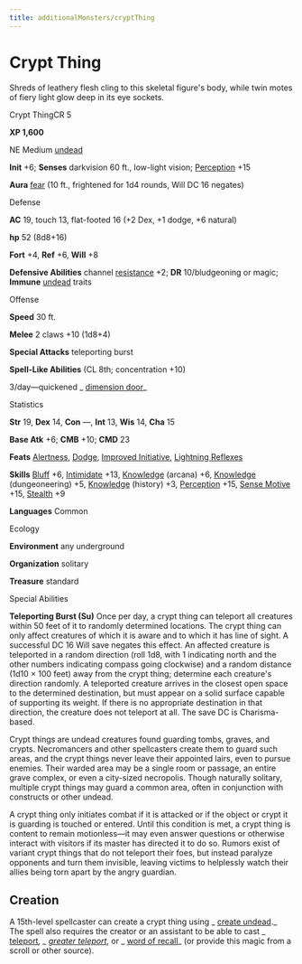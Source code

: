 ```yaml
---
title: additionalMonsters/cryptThing
---
```

# Crypt Thing

Shreds of leathery flesh cling to this skeletal figure's body, while twin motes of fiery light glow deep in its eye sockets.

Crypt ThingCR 5

**XP 1,600**

NE Medium [undead](monsters/creatureTypes.md#_undead)

**Init** +6; **Senses** darkvision 60 ft., low-light vision; [Perception](additionalMonsters/../skills/perception.md#_perception) +15

**Aura** [fear](monsters/universalMonsterRules.md#_fear-(su-or-sp)) (10 ft., frightened for 1d4 rounds, Will DC 16 negates)

Defense

**AC** 19, touch 13, flat-footed 16 (+2 Dex, +1 dodge, +6 natural)

**hp** 52 (8d8+16)

**Fort** +4, **Ref** +6, **Will** +8

**Defensive Abilities** channel [resistance](monsters/universalMonsterRules.md#_resistance) +2; **DR** 10/bludgeoning or magic; **Immune** [undead](monsters/creatureTypes.md#_undead) traits

Offense

**Speed** 30 ft.

**Melee** 2 claws +10 (1d8+4)

**Special Attacks** teleporting burst

**Spell-Like Abilities** (CL 8th; concentration +10)

3/day—quickened _ [dimension door](additionalMonsters/../spells/dimensionDoor.md#_dimension-door)_

Statistics

**Str** 19, **Dex** 14, **Con** —, **Int** 13, **Wis** 14, **Cha** 15

**Base Atk** +6; **CMB** +10; **CMD** 23

**Feats** [Alertness](additionalMonsters/../feats.md#_alertness), [Dodge](additionalMonsters/../feats.md#_dodge), [Improved Initiative](additionalMonsters/../feats.md#_improved-initiative), [Lightning Reflexes](additionalMonsters/../feats.md#_lightning-reflexes)

**Skills** [Bluff](additionalMonsters/../skills/bluff.md#_bluff) +6, [Intimidate](additionalMonsters/../skills/intimidate.md#_intimidate) +13, [Knowledge](additionalMonsters/../skills/knowledge.md#_knowledge) (arcana) +6, [Knowledge](additionalMonsters/../skills/knowledge.md#_knowledge) (dungeoneering) +5, [Knowledge](additionalMonsters/../skills/knowledge.md#_knowledge) (history) +3, [Perception](additionalMonsters/../skills/perception.md#_perception) +15, [Sense Motive](additionalMonsters/../skills/senseMotive.md#_sense-motive) +15, [Stealth](additionalMonsters/../skills/stealth.md#_stealth) +9

**Languages** Common

Ecology

**Environment** any underground

**Organization** solitary

**Treasure** standard

Special Abilities

**Teleporting Burst (Su)** Once per day, a crypt thing can teleport all creatures within 50 feet of it to randomly determined locations. The crypt thing can only affect creatures of which it is aware and to which it has line of sight. A successful DC 16 Will save negates this effect. An affected creature is teleported in a random direction (roll 1d8, with 1 indicating north and the other numbers indicating compass going clockwise) and a random distance (1d10 × 100 feet) away from the crypt thing; determine each creature's direction randomly. A teleported creature arrives in the closest open space to the determined destination, but must appear on a solid surface capable of supporting its weight. If there is no appropriate destination in that direction, the creature does not teleport at all. The save DC is Charisma-based.

Crypt things are undead creatures found guarding tombs, graves, and crypts. Necromancers and other spellcasters create them to guard such areas, and the crypt things never leave their appointed lairs, even to pursue enemies. Their warded area may be a single room or passage, an entire grave complex, or even a city-sized necropolis. Though naturally solitary, multiple crypt things may guard a common area, often in conjunction with constructs or other undead.

A crypt thing only initiates combat if it is attacked or if the object or crypt it is guarding is touched or entered. Until this condition is met, a crypt thing is content to remain motionless—it may even answer questions or otherwise interact with visitors if its master has directed it to do so. Rumors exist of variant crypt things that do not teleport their foes, but instead paralyze opponents and turn them invisible, leaving victims to helplessly watch their allies being torn apart by the angry guardian.

## Creation

A 15th-level spellcaster can create a crypt thing using _ [create undead](additionalMonsters/../spells/createUndead.md#_create-undead)._ The spell also requires the creator or an assistant to be able to cast _ [teleport](additionalMonsters/../spells/teleport.md#_teleport)_, _ [greater teleport](additionalMonsters/../spells/teleport.md#_teleport-greater)_, or _ [word of recall](additionalMonsters/../spells/wordOfRecall.md#_word-of-recall)_ (or provide this magic from a scroll or other source).

